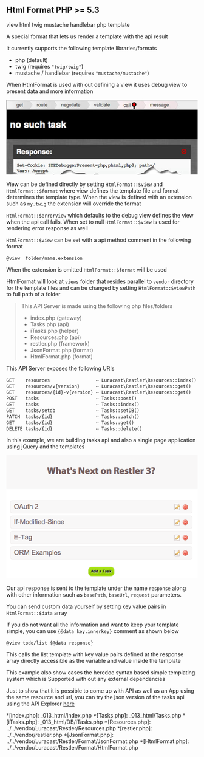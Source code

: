 Html Format <requires>PHP >= 5.3</requires>
-----------

 <tag>view</tag>
 <tag>html</tag>
 <tag>twig</tag>
 <tag>mustache</tag>
 <tag>handlebar</tag>
 <tag>php</tag>
 <tag>template</tag>


A special format that lets us render a template with the api result

It currently supports the following template libraries/formats

 - php (default)
 - twig (requires `"twig/twig"`)
 - mustache / handlebar (requires `"mustache/mustache"`)

When HtmlFormat is used with out defining a view it uses debug view to present
data and more information

[![Debug View](../resources/debug_view.jpg)](tasks/24)

View can be defined directly by setting `HtmlFormat::$view` and
`HtmlFormat::$format` where view defines the template file and format determines
the template type. When the view is defined with an extension such as `my.twig`
the extension will override the format

`HtmlFormat::$errorView` which defaults to the debug view defines the view when
the api call fails. When set to null `HtmlFormat::$view` is used for rendering
error response as well

`HtmlFormat::$view` can be set with a api method comment in the following format

    @view  folder/name.extension

When the extension is omitted `HtmlFormat::$format` will be used

HtmlFormat will look at `views` folder that resides parallel to `vendor` directory
for the template files and can be changed by setting `HtmlFormat::$viewPath` to
full path of a folder

> This API Server is made using the following php files/folders
> 
> * index.php      (gateway)
> * Tasks.php      (api)
> * iTasks.php      (helper)
> * Resources.php      (api)
> * restler.php      (framework)
> * JsonFormat.php      (format)
> * HtmlFormat.php      (format)

This API Server exposes the following URIs

    GET    resources                 ⇠ Luracast\Restler\Resources::index()
    GET    resources/v{version}      ⇠ Luracast\Restler\Resources::get()
    GET    resources/{id}-v{version} ⇠ Luracast\Restler\Resources::get()
    POST   tasks                     ⇠ Tasks::post()
    GET    tasks                     ⇠ Tasks::index()
    GET    tasks/setdb               ⇠ Tasks::setDB()
    PATCH  tasks/{id}                ⇠ Tasks::patch()
    GET    tasks/{id}                ⇠ Tasks::get()
    DELETE tasks/{id}                ⇠ Tasks::delete()


In this example, we are building tasks api and also a single page application
using jQuery and the templates

[![Single Page App](../resources/html_view.png)](tasks)

Our api response is sent to the template under the name `response` along with other
information such as `basePath`, `baseUrl`, `request` parameters.

You can send custom data yourself by setting key value pairs in
`HtmlFormat::$data` array

If you do not want all the information and want to keep your template simple, you
can use `{@data key.innerkey}` comment as shown below

    @view todo/list {@data response}

This calls the list template with key value pairs defined at the response array
directly accessible as the variable and value inside the template

This example also show cases the heredoc syntax based simple templating system
which is Supported with out any external dependencies

Just to show that it is possible to come up with API as well as an App using the
same resource and url, you can try the json version of the tasks api using the
API Explorer [here](explorer/index.html)





*[index.php]: _013_html/index.php
*[Tasks.php]: _013_html/Tasks.php
*[iTasks.php]: _013_html/DB/iTasks.php
*[Resources.php]: ../../vendor/Luracast/Restler/Resources.php
*[restler.php]: ../../vendor/restler.php
*[JsonFormat.php]: ../../vendor/Luracast/Restler/Format/JsonFormat.php
*[HtmlFormat.php]: ../../vendor/Luracast/Restler/Format/HtmlFormat.php

